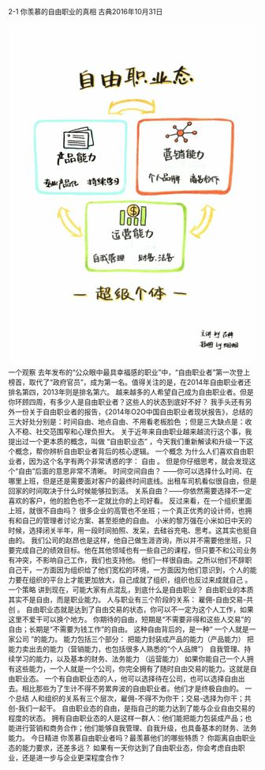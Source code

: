 2-1 你羡慕的自由职业的真相
古典2016年10月31日

![](./_image/WechatIMG21.png)
一个观察
去年发布的“公众眼中最具幸福感的职业”中，“自由职业者”第一次登上榜首，取代了“政府官员”，成为第一名。值得关注的是，在2014年自由职业者还排名第四，2013年则是排名第六。
越来越多的人希望自己成为自由职业者。但是你环顾四周，有多少人是自由职业者？这些人的状态到底好不好？
我手头还有另外一份关于自由职业者的报告，《2014年O2O中国自由职业者现状报告》，总结的三大好处分别是：时间自由、地点自由、不用看老板脸色 ；但是三大缺点是：收入不稳、社交范围窄和心理负担大。
关于近年来自由职业越来越流行这个事，我提出过一个更本质的概念，叫做 “自由职业态” ，今天我们重新解读和升级一下这个概念，帮你辨析自由职业者背后的核心逻辑。
一个概念
为什么人们喜欢自由职业者，因为这个名字有两个非常诱惑的字： 自由 。
但是你仔细思考，就会发现这个“自由”后面的意思非常不清晰。
时间空间自由？ ——你可以选择什么时间、在哪里上班，但是还是需要面对客户的最终时间底线。出租车司机看似很自由，但是回家的时间取决于什么时候能够拉到活。
关系自由？——你依然需要选择不一定喜欢的客户，他的脸色也不一定就比你的上司好看。
反过来看，在一个组织里面上班，就很不自由吗？
很多企业的高管也不坐班；一个真正优秀的设计师，也拥有和自己的管理者讨论方案、甚至拒绝的自由。
小米的黎万强在小米如日中天的时候，选择闭关半年，用一段时间拍照、发呆，去硅谷充电、思考。这其实也挺自由的。
我们公司的赵昂也是这样，他自己做生涯咨询，所以并不需要他坐班，只要完成自己的绩效目标。他在其他领域也有一些自己的课程，但只要不和公司业务有冲突，不影响自己工作，我们也支持他。
他们一样很自由。之所以他们不辞职自己干，一方面因为组织给了他们宽松的环境，一方面因为他们意识到，个人的能力要在组织的平台上才能更加放大，自己成就了组织，组织也反过来成就自己 。
一个策略
讲到现在，可能大家有点混乱，到底什么是自由职业？
自由职业的本质其实不是自由，而是职业能力。
人与职业有三个阶段的关系： 雇佣-自由交易-共创 。
自由职业态就是达到了自由交易的状态，你可以不一定为这个人工作，如果这里不爱干可以换个地方。
你期待的自由，短期是“不需要非得和这些人交易”的自由；长期是“不需要为钱工作”的自由。
这种自由背后的，是一种“ 一个人就是一家公司 ”的能力。
能力包括三个部分：
把能力封装成产品的能力（产品能力）
把能力卖出去的能力（营销能力，也包括很多人熟悉的“个人品牌”）
自我管理、持续学习的能力，以及基本的财务、法务能力 （运营能力）
如果你能自己一个人拥有这些能力，一个人就是一个公司，你完全拥有了随时自由交易的能力。这就是自由职业态。
一个有自由职业态的人，他可以选择待在公司，也可以选择自由出去。相比那些为了生计不得不劳累奔波的自由职业者。他们才是终极自由的。
一个总结
人和组织的关系有三个层次，雇佣-不得不为你干；交易-选择为你干；共创-我们一起干。
自由职业态的自由，是指自己的能力达到了能与企业自由交易的程度的状态。
拥有自由职业态的人是这样一群人：他们能把能力包装成产品；也能进行营销和商务合作；他们能够自我管理、自我升级，也具备基本的财务、法务能力。
今日精进
你羡慕自由职业者吗？最羡慕他们的哪些特质？
你距离自由职业态的能力要求，还差多远？
如果有一天你达到了自由职业态，你会考虑自由职业，还是进一步与企业更深程度合作？